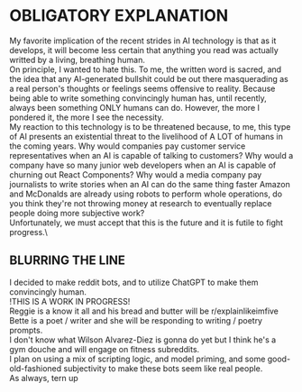 # OBLIGATORY EXPLANATION
My favorite implication of the recent strides in AI technology is that as it develops, it will become less certain that anything you read was actually writted by a living, breathing human.\
On principle, I wanted to hate this. To me, the written word is sacred, and the idea that any AI-generated bullshit could be out there masquerading as a real person's thoughts or feelings seems offensive to reality. Because being able to write something convincingly human has, until recently, always been something ONLY humans can do. However, the more I pondered it, the more I see the necessity.\
My reaction to this technology is to be threatened because, to me, this type of AI presents an existential threat to the livelihood of A LOT of humans in the coming years. Why would companies pay customer service representatives when an AI is capable of talking to customers? Why would a company have so many junior web developers when an AI is capable of churning out React Components? Why would a media company pay journalists to write stories when an AI can do the same thing faster Amazon and McDonalds are already using robots to perform whole operations, do you think they're not throwing money at research to eventually replace people doing more subjective work?\
Unfortunately, we must accept that this is the future and it is futile to fight progress.\
## BLURRING THE LINE
I decided to make reddit bots, and to utilize ChatGPT to make them convincingly human.\
!THIS IS A WORK IN PROGRESS!\
Reggie is a know it all and his bread and butter will be r/explainlikeimfive\
Bette is a poet / writer and she will be responding to writing / poetry prompts.\
I don't know what Wilson Alvarez-Diez is gonna do yet but I think he's a gym douche and will engage on fitness subreddits.\
I plan on using a mix of scripting logic, and model priming, and some good-old-fashioned subjectivity to make these bots seem like real people.\
As always, tern up
